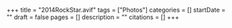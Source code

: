 +++
title = "2014RockStar.avif"
tags = ["Photos"]
categories = []
startDate = ""
draft = false
pages = []
description = ""
citations = []
+++
